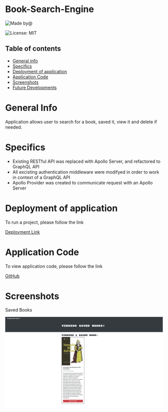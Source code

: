 # Book-Search-Engine


![Made by@](https://img.shields.io/badge/Made_By-@hakeem235-brightgreen.svg)

![License: MIT](https://img.shields.io/badge/License-MIT-blue.svg)

## Table of contents
 * [General info](#General-Info)
 * [Specifics](#Specifics)
 * [Deployment of application](#Deployment-of-application)
 * [Application Code](#Application-Code)
 * [Screenshots](#Screenshots)
 * [Future Developments](#Future-Developments)


 # General Info

   Application allows user to search for a book, saved it, view it and delete if needed. 


 # Specifics

   * Existing RESTful API was replaced with Apollo Server, and refactored to GraphQL API
   * All excisting authentication middleware were modifyed in order to work in context of a  GraphQL API
   * Apollo Provider was created to communicate request with an Apollo Server


 # Deployment of application

   To run a project, please follow the link 

   [Deployment Link](https://hakeemsbooks.herokuapp.com/)



 # Application Code

   To view application code, please follow the link 

   [GitHub](https://github.com/hakeem235/book-search-engine)


 # Screenshots

   Saved Books

   ![Saved Books](/img/savedBook.png)